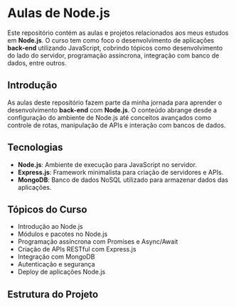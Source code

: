 # Aulas de Node.js

Este repositório contém as aulas e projetos relacionados aos meus estudos em **Node.js**. O curso tem como foco o desenvolvimento de aplicações **back-end** utilizando JavaScript, cobrindo tópicos como desenvolvimento do lado do servidor, programação assíncrona, integração com banco de dados, entre outros.

## Introdução
As aulas deste repositório fazem parte da minha jornada para aprender o desenvolvimento **back-end** com **Node.js**. O conteúdo abrange desde a configuração do ambiente de Node.js até conceitos avançados como controle de rotas, manipulação de APIs e interação com bancos de dados.

## Tecnologias
- **Node.js**: Ambiente de execução para JavaScript no servidor.
- **Express.js**: Framework minimalista para criação de servidores e APIs.
- **MongoDB**: Banco de dados NoSQL utilizado para armazenar dados das aplicações.

## Tópicos do Curso
- Introdução ao Node.js
- Módulos e pacotes no Node.js
- Programação assíncrona com Promises e Async/Await
- Criação de APIs RESTful com Express.js
- Integração com MongoDB
- Autenticação e segurança
- Deploy de aplicações Node.js

## Estrutura do Projeto
